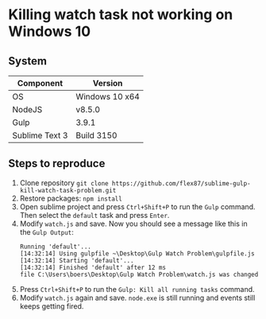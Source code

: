 # Killing watch task not working on Windows 10

## System

| Component | Version |
|---|---|
| OS | Windows 10 x64 |
| NodeJS | v8.5.0 |
| Gulp | 3.9.1 |
| Sublime Text 3 | Build 3150 | 

## Steps to reproduce
1. Clone repository `git clone https://github.com/flex87/sublime-gulp-kill-watch-task-problem.git`
2. Restore packages: `npm install`
3. Open sublime project and press `Ctrl+Shift+P` to run the `Gulp` command. Then select the `default` task and press `Enter`.
4. Modify `watch.js` and save.
	Now you should see a message like this in the `Gulp Output`: 
	```
	Running 'default'...
	[14:32:14] Using gulpfile ~\Desktop\Gulp Watch Problem\gulpfile.js
	[14:32:14] Starting 'default'...
	[14:32:14] Finished 'default' after 12 ms
	file C:\Users\boers\Desktop\Gulp Watch Problem\watch.js was changed
	```
5. Press `Ctrl+Shift+P` to run the `Gulp: Kill all running tasks` command.
6. Modify `watch.js` again and save.
	`node.exe` is still running and events still keeps getting fired.